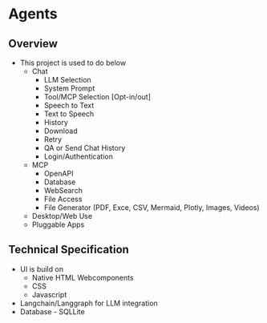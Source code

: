 # Agents

## Overview
- This project is used to do below
  - Chat
    - LLM Selection
    - System Prompt
    - Tool/MCP Selection [Opt-in/out]
    - Speech to Text
    - Text to Speech
    - History
    - Download
    - Retry
    - QA or Send Chat History
    - Login/Authentication
  - MCP
    - OpenAPI
    - Database
    - WebSearch
    - File Access
    - File Generator (PDF, Exce, CSV, Mermaid, Plotly, Images, Videos)
  - Desktop/Web Use
  - Pluggable Apps

## Technical Specification
- UI is build on 
  - Native HTML Webcomponents 
  - CSS
  - Javascript
- Langchain/Langgraph for LLM integration
- Database - SQLLite